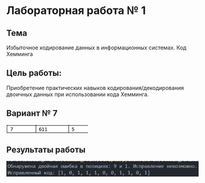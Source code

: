 # Лабораторная работа № 1

## Тема
Избыточное кодирование данных в информационных системах. Код Хемминга

## Цель работы:
Приобретение практических навыков кодирования/декодирования двоичных данных при использовании кода Хемминга.

## Вариант № 7
![image](../../images/lab1_var.png)

## Результаты работы
![image](../../images/lab1_ans.png)